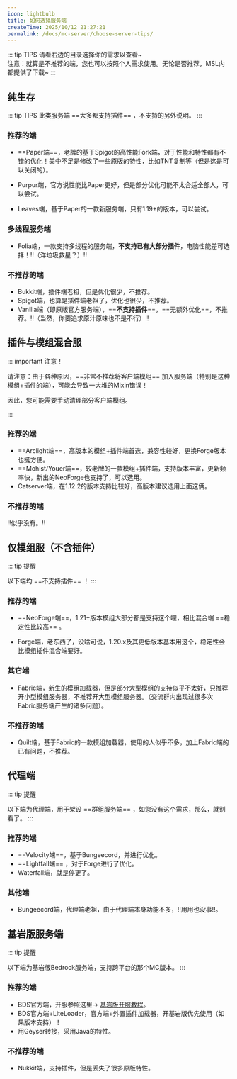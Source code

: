 ```yaml
---
icon: lightbulb
title: 如何选择服务端
createTime: 2025/10/12 21:27:21
permalink: /docs/mc-server/choose-server-tips/
---
```

::: tip TIPS
请看右边的目录选择你的需求以查看~  
注意：就算是不推荐的端，您也可以按照个人需求使用。无论是否推荐，MSL内都提供了下载~
:::

## 纯生存
::: tip TIPS
此类服务端 ==大多都支持插件== ，不支持的另外说明。
:::


### 推荐的端

- ==Paper端==，老牌的基于Spigot的高性能Fork端，对于性能和特性都有不错的优化！美中不足是修改了一些原版的特性，比如TNT复制等（但是这是可以关闭的）。

- Purpur端，官方说性能比Paper更好，但是部分优化可能不太合适全部人，可以尝试。

- Leaves端，基于Paper的一款新服务端，只有1.19+的版本，可以尝试。

### 多线程服务端

- Folia端，一款支持多线程的服务端，**不支持已有大部分插件**，电脑性能差可选择！!!（洋垃圾救星？）!!

### 不推荐的端

- Bukkit端，插件端老祖，但是优化很少，不推荐。
- Spigot端，也算是插件端老祖了，优化也很少，不推荐。
- Vanilla端（即原版官方服务端），==**不支持插件**==，==无额外优化==，不推荐。!!（当然，你要追求原汁原味也不是不行）!!



## 插件与模组混合服
::: important 注意！

请注意：由于各种原因，==非常不推荐将客户端模组== 加入服务端（特别是这种模组+插件的端），可能会导致一大堆的Mixin错误！

因此，您可能需要手动清理部分客户端模组。

:::


### 推荐的端

- ==Arclight端==，高版本的模组+插件端首选，兼容性较好，更换Forge版本也挺方便。
- ==Mohist/Youer端==，较老牌的一款模组+插件端，支持版本丰富，更新频率快，新出的NeoForge也支持了，可以选用。
- Catserver端，在1.12.2的版本支持比较好，高版本建议选用上面这俩。

### 不推荐的端

!!似乎没有。!!



## 仅模组服（不含插件）

::: tip 提醒

以下端均 ==不支持插件== ！
:::

### 推荐的端

- ==NeoForge端==，1.21+版本模组大部分都是支持这个哩，相比混合端 ==稳定性比较高== 。

- Forge端，老东西了，没啥可说，1.20.x及其更低版本基本用这个，稳定性会比模组插件混合端要好。

### 其它端

- Fabric端，新生的模组加载器，但是部分大型模组的支持似乎不太好，只推荐开小型模组服务器，不推荐开大型模组服务器。（交流群内出现过很多次Fabric服务端产生的诸多问题）。

### 不推荐的端

- Quilt端，基于Fabric的一款模组加载器，使用的人似乎不多，加上Fabric端的已有问题，不推荐。



## 代理端

::: tip 提醒

以下端为代理端，用于架设 ==群组服务端== ，如您没有这个需求，那么，就别看了。 
:::

### 推荐的端

- ==Velocity端==，基于Bungeecord，并进行优化。
- ==Lightfall端== ，对于Forge进行了优化。
- Waterfall端，就是停更了。

### 其他端

- Bungeecord端，代理端老祖，由于代理端本身功能不多，!!用用也没事!!。



## 基岩版服务端

::: tip 提醒

以下端为基岩版Bedrock服务端，支持跨平台的那个MC版本。
:::

### 推荐的端

- BDS官方端，开服参照这里→ [基岩版开服教程](/docs/mc-server/launch-bds/)。
- BDS官方端+LiteLoader，官方端+外置插件加载器，开基岩版优先使用（如果版本支持）！
- 用Geyser转接，采用Java的特性。

### 不推荐的端

- Nukkit端，支持插件，但是丢失了很多原版特性。
